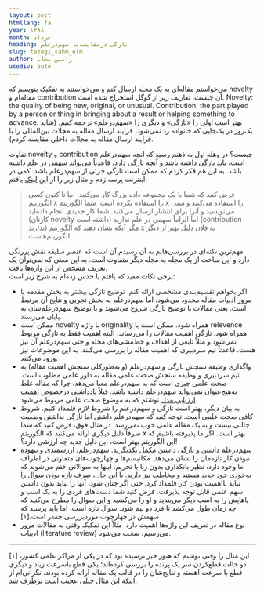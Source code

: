 ```yaml
---
layout: post
htmllang: fa
year: ۱۳۹۸
month: خرداد
heading: ‌تازگی درمقایسه‌با سهم‌درعلم
slug: tazegi_sahm_elm
author: رامین مجاب
usediv: auto
---
```


می‌خواستم مقاله‌ای به یک مجله ارسال کنم و می‌خواستند به تفکیک بنویسم که novelty مقاله‌ام و contribution آن چیست. تعاریف زیر از گوگل استخراج شده است.
Novelty: the quality of being new, original, or unusual.
Contribution: the part played by a person or thing in bringing about a result or helping something to advance.
 بهتر است اولی را «تازگی» و دیگری را «سهم‌در‌علم» ترجمه کنیم. (شاید یک‌روز در یک‌جایی که خانواده رد نمی‌شود، فرایند ارسال مقاله به مجلات بین‌المللی را با فرایند ارسال مقاله به مجلات داخلی مقایسه کردم).
 
تفاوت novelty و contribution چیست؟ در وهله اول به ذهنم رسید که آنچه سهم‌در‌علم است، باید تازگی داشته باشد و آنچه تازگی دارد، قاعدتاً می‌تواند سهمی در علم داشته باشد. به این هم فکر کردم که ممکن است تازگی جزئی از سهم‌درعلم باشد. کمی در اینترنت پرسه زدم و مثال زیر را از این [لینک](https://academia.stackexchange.com/a/119816) یافتم:
> فرض کنید که شما با یک مجموعه داده بزرگ کار می‌کنید، اما تا کنون کسی الگوریتم x را استفاده نکرده است. شما الگوریتم x را استفاده می‌کنید و متنی می‌نویسید و آنرا برای انتشار ارسال می‌کنید. شما کار جدیدی انجام داده‌اید (کارتان novelty داشته است) اما الزاماً سهمی در علم ندارید (contribution ندارید) مگر آنکه نشان دهید که الگوریتم x به فلان دلیل بهتر از دیگر الگوریتم‌هاست.

مهم‌ترین نکته‌ای در بررسی‌هایم به آن رسیدم آن است که عنصر سلیقه نقش پررنگی دارد و این مباحث از یک مجله به مجله دیگر متفاوت است. به این معنی که نمی‌توان یک تعریف مشخص از این واژه‌ها یافت.  
برخی نکات مفید که یافتم یا حدس زده‌ام به شرح زیر است:
- اگر بخواهم تقسیم‌بندی مشخصی ارائه کنم، توضیح تازگی بیشتر به بخش مقدمه یا مرور ادبیات مقاله محدود می‌شود، اما سهم‌درعلم به بخش تجربی و نتایج آن مرتبط است. یعنی مقالات با توضیح تازگی شروع می‌شوند و با توضیح سهم‌درعلم‌شان به پایان می‌رسند. 
- ممکن است novelty با واژه originality همراه شود. ممکن است با relevence همراه شود. تازگی اهمیت مقالات را می‌رساند. البته اهمیت فقط به تازگی مربوط نمی‌شود و مثلاً تابعی از اهداف و خط‌مشی‌های مجله و حتی سهم‌درعلم آن نیز هست. قاعدتاً تیم سردبیری که اهمیت مقاله را بررسی می‌کنند، به این موضوعات نیز ورود می‌کنند.
- واگذاری وظیفه سنجش تازگی و سهم‌درعلم (و به‌طورکلی سنجش اهمیت مقاله) به تیم سردبیری و وظیفه سنجش صحت علمی مقاله به داور علمی مطلوب است. صحت علمی چیزی است که به سهم‌درعلم معنا می‌دهد، چرا که مقاله غلط به‌هیچ‌عنوان نمی‌تواند سهم‌درعلم داشته باشد. قبلاً یادداشتی درخصوص [اهمیت ارزیابی مدل](https://rmojab63.github.io/2019/05/30/artistbazi_dar_eghtesadsanji.html) نوشتم که به موضوع صحت علمی مربوط می‌شود.
- به بیان دیگر، بهتر است تازگی و سهم‌درعلم را شروط لازم قلمداد کنیم. شروط کافی صحت علمی است. توجه کنید که سهم‌درعلم داشتن اما تازگی نداشتن وضعیت جالبی نیست و به یک مقاله علمی خوب نمی‌رسد. در مثال فوق، فرض کنید که شما  صرفاً دلیل دیگری ارائه می‌کنید که الگوریتم x بهتر است. اگر ما پذیرفته باشیم که این الگوریتم بهتر است، این دلیل جدید چه ارزشی دارد؟! 
- سهم‌در‌علم داشتن  و تازگی داشتن مکمل یکدیگرند. سهم‌درعلم، ارزشمندی و بیهوده نبودن کار تازه‌مان را نشان می‌دهد. مکانیسم‌ها و چهارچوب‌های متفاوتی در اطراف ما وجود دارد، نظیر بانکداری بدون ربا یا تحریم. اینها به سوالاتی ختم می‌شوند که به‌خودی خود جدید هستند و مخاطب نیز دارند. با این حال، صرف تازه بودن سوال را نباید بااهمیت بودن کار قلمداد کرد. حتی اگر چنان شود، آنها را نباید بدون داشتن سهم علمی قابل توجه پذیرفت. فرض کنید شما دست‌های فردی را به یک اسب و پاهایش را به اسب دیگر می‌بندید و او را می‌کشید و این سوال را مطرح می‌کنید که چه زمان طول می‌کشد تا فرد دو نیم شود. سوال تازه است، اما باید پرسید که سهمش در چهارچوب موردبررسی چقدر است.[۱]
- نوع مقاله در تعریف این واژه‌ها اهمیت دارد. مثلاً این تفکیک وقتی به مقالات مرور ادبیات  (literature review) می‌رسیم، سخت می‌شود.

---
[۱] این مثال را وقتی نوشتم که هنوز خبر نرسیده بود که در یکی از مراکز علمی کشور، دو حالت قطع‌کردن سر یک پرنده را بررسی کرده‌اند؛ یکی قطع باسرعت زیاد و دیگری قطع با سرعت آهسته و نتایج‌شان را در قالب یک مقاله ارائه کرده بودند. نگرانی‌ام از اینکه این مثال خیلی عجیب است برطرف شد.




